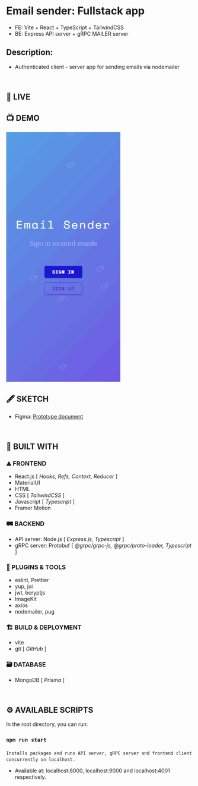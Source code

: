 # Email sender: Fullstack app
- FE: Vite + React + TypeScript + TailwindCSS
- BE: Express API server + gRPC MAILER server

## Description:

- Authenticated client - server app for sending emails via nodemailer

<br />

## 🚀 LIVE

## 📺 DEMO

![](https://github.com/Philight/email-form-sender/blob/main/preview/preview.gif)

## 🖋️ SKETCH

- Figma: <a href="https://www.figma.com/file/yISaCdxqIHzXjLWkFhE4jO/Email-Sender?type=design&node-id=155%3A2&mode=design&t=EnH3JLgqrTLf9E9u-1" target="_blank">Prototype document</a>

<br />

## 🧰 BUILT WITH

### ⛰️ FRONTEND

- React.js [ *Hooks, Refs, Context, Reducer* ]
- MaterialUI
- HTML
- CSS [ *TailwindCSS* ]
- Javascript [ *Typescript* ]
- Framer Motion

### 🛤️ BACKEND

- API server: Node.js [ *Express.js, Typescript* ]
- gRPC server: Protobuf [ *@grpc/grpc-js, @grpc/proto-loader, Typescript* ]


### 💠 PLUGINS & TOOLS

- eslint, Prettier
- yup, joi
- jwt, bcryptjs
- ImageKit
- axios
- nodemailer, pug

### 🏗️ BUILD & DEPLOYMENT

- vite
- git [ *GitHub* ]

### 🗃️ DATABASE

- MongoDB [ *Prisma* ]

<br />

## ⚙️ AVAILABLE SCRIPTS

In the root directory, you can run:

### `npm run start`

`Installs packages and runs API server, gRPC server and frontend client concurrently on localhost.`
- Available at: localhost:8000, localhost:9000 and localhost:4001 respectively.
